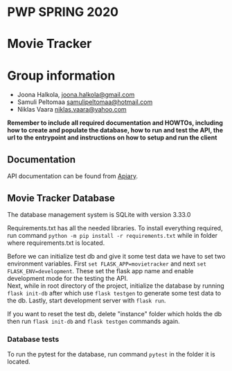# PWP SPRING 2020
# Movie Tracker
# Group information
* Joona Halkola, joona.halkola@gmail.com
* Samuli Peltomaa samulipeltomaa@hotmail.com
* Niklas Vaara niklas.vaara@yahoo.com

__Remember to include all required documentation and HOWTOs, including how to create and populate the database, how to run and test the API, the url to the entrypoint and instructions on how to setup and run the client__

## Documentation

API documentation can be found from [Apiary](https://movietrackerapi.docs.apiary.io/#).

## Movie Tracker Database

The database management system is SQLite with version 3.33.0

Requirements.txt has all the needed libraries. To install everything required, run command `python -m pip install -r requirements.txt` while in folder where requirements.txt is located.

Before we can initialize test db and give it some test data we have to set two environment variables. First `set FLASK_APP=movietracker` and next `set FLASK_ENV=development`. These set the flask app name and enable development mode for the testing the API.  
Next, while in root directory of the project, initialize the database by running `flask init-db` after which use `flask testgen` to generate some test data to the db. Lastly, start development server with `flask run`.

If you want to reset the test db, delete "instance" folder which holds the db then run `flask init-db` and `flask testgen` commands again.

### Database tests

To run the pytest for the database, run command `pytest` in the folder it is located.
